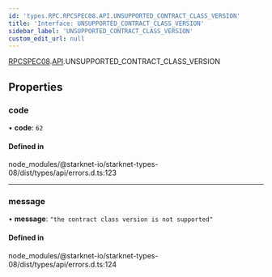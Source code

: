 ```yaml
---
id: 'types.RPC.RPCSPEC08.API.UNSUPPORTED_CONTRACT_CLASS_VERSION'
title: 'Interface: UNSUPPORTED_CONTRACT_CLASS_VERSION'
sidebar_label: 'UNSUPPORTED_CONTRACT_CLASS_VERSION'
custom_edit_url: null
---
```


[RPCSPEC08](../namespaces/types.RPC.RPCSPEC08.md).[API](../namespaces/types.RPC.RPCSPEC08.API.md).UNSUPPORTED_CONTRACT_CLASS_VERSION

## Properties

### code

• **code**: `62`

#### Defined in

node_modules/@starknet-io/starknet-types-08/dist/types/api/errors.d.ts:123

---

### message

• **message**: `"the contract class version is not supported"`

#### Defined in

node_modules/@starknet-io/starknet-types-08/dist/types/api/errors.d.ts:124
